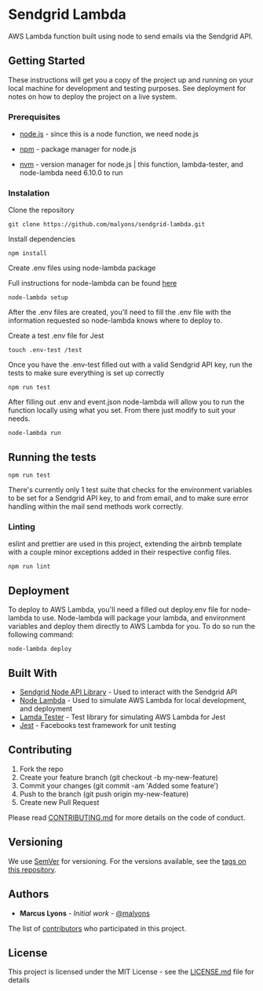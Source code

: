 # Sendgrid Lambda

AWS Lambda function built using node to send emails via the Sendgrid API.

## Getting Started

These instructions will get you a copy of the project up and running on your local machine for development and testing purposes. See deployment for notes on how to deploy the project on a live system.

### Prerequisites

* [node.js](https://nodejs.org/en/download/) - since this is a node function, we need node.js

* [npm](https://docs.npmjs.com/getting-started/installing-node) - package manager for node.js

* [nvm](https://github.com/creationix/nvm) - version manager for node.js | this function, lambda-tester, and node-lambda need 6.10.0 to run

### Instalation

Clone the repository

```
git clone https://github.com/malyons/sendgrid-lambda.git
```

Install dependencies

```
npm install
```

Create .env files using node-lambda package

Full instructions for node-lambda can be found [here](https://www.npmjs.com/package/node-lambda)

```
node-lambda setup
```

After the .env files are created, you'll need to fill the .env file with the information requested so node-lambda knows where to deploy to.

Create a test .env file for Jest

```
touch .env-test /test
```

Once you have the .env-test filled out with a valid Sendgrid API key, run the tests to make sure everything is set up correctly

```
npm run test
```

After filling out .env and event.json node-lambda will allow you to run the function locally using what you set. From there just modify to suit your needs.

```
node-lambda run
```

## Running the tests

```
npm run test
```

There's currently only 1 test suite that checks for the environment variables to be set for a Sendgrid API key, to and from email, and to make sure error handling within the mail send methods work correctly.

### Linting

eslint and prettier are used in this project, extending the airbnb template with a couple minor exceptions added in their respective config files.

```
npm run lint
```

## Deployment

To deploy to AWS Lambda, you'll need a filled out deploy.env file for node-lambda to use. Node-lambda will package your lambda, and environment variables and deploy them directly to AWS Lambda for you. To do so run the following command:

```
node-lambda deploy
```

## Built With

* [Sendgrid Node API Library](https://github.com/sendgrid/sendgrid-nodejs) - Used to interact with the Sendgrid API
* [Node Lambda](https://www.npmjs.com/package/node-lambda) - Used to simulate AWS Lambda for local development, and deployment
* [Lamda Tester](https://github.com/vandium-io/lambda-tester) - Test library for simulating AWS Lambda for Jest
* [Jest](https://facebook.github.io/jest/) - Facebooks test framework for unit testing

## Contributing

1. Fork the repo
2. Create your feature branch (git checkout -b my-new-feature)
3. Commit your changes (git commit -am 'Added some feature')
4. Push to the branch (git push origin my-new-feature)
5. Create new Pull Request

Please read [CONTRIBUTING.md](https://gist.github.com/PurpleBooth/b24679402957c63ec426) for more details on the code of conduct.

## Versioning

We use [SemVer](http://semver.org/) for versioning. For the versions available, see the [tags on this repository](https://github.com/malyons/sendgrid-lambda/tags).

## Authors

* **Marcus Lyons** - *Initial work* - [@malyons](https://github.com/malyons)

The list of [contributors](https://github.com/malyons/sendgrid-lambda/contributors) who participated in this project.

## License

This project is licensed under the MIT License - see the [LICENSE.md](LICENSE.md) file for details
